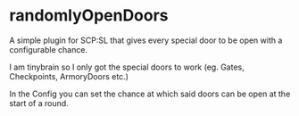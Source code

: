 # randomlyOpenDoors
A simple plugin for SCP:SL that gives every special door to be open with a configurable chance.

I am tinybrain so I only got the special doors to work (eg. Gates, Checkpoints, ArmoryDoors etc.)

In the Config you can set the chance at which said doors can be open at the start of a round.
